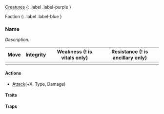 [Creatures](Game/Creatures?Boss=true)
{: .label .label-purple }

Faction
{: .label .label-blue }
### Name
*Description.*

| Move | Integrity | Weakness (! is vitals only) | Resistance (! is ancillary only) |
| ---- | --------- | --------------------------- | -------------------------------- |
|      |           |                             |                                  |

#### Actions
* [Attack](Game/Core/Blocks/Attack)(+X, Type, Damage)
#### Traits

#### Traps
